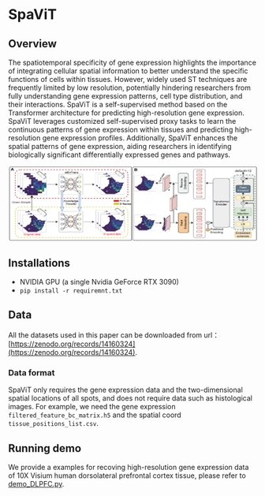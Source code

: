 # SpaViT
## Overview
The spatiotemporal specificity of gene expression highlights the importance of integrating cellular spatial information to better understand the specific functions of cells within tissues. However, widely used ST techniques are frequently limited by low resolution, potentially hindering researchers from fully understanding gene expression patterns, cell type distribution, and their interactions. SpaViT is a self-supervised method based on the Transformer architecture for predicting high-resolution gene expression. SpaViT leverages customized self-supervised proxy tasks to learn the continuous patterns of gene expression within tissues and predicting high-resolution gene expression profiles. Additionally, SpaViT enhances the spatial patterns of gene expression, aiding researchers in identifying biologically significant differentially expressed genes and pathways.

![Overview.png](Overview.png)

## Installations
- NVIDIA GPU (a single Nvidia GeForce RTX 3090)
- `pip install -r requiremnt.txt`

## Data
All the datasets used in this paper can be downloaded from url：[https://zenodo.org/records/14160324](https://zenodo.org/records/14160324).
### Data format
SpaViT only requires the gene expression data and the two-dimensional spatial locations of all spots, and does not require data such as histological images.
For example, we need the gene expression `filtered_feature_bc_matrix.h5` and the spatial coord `tissue_positions_list.csv`.

## Running demo
We provide a examples for recoving high-resolution gene expression data of 10X Visium human dorsolateral prefrontal cortex tissue, please refer to [demo_DLPFC.py](demo_DLPFC.py).

